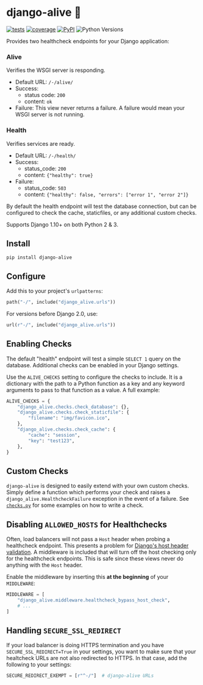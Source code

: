 # django-alive 🕺

[![tests](https://img.shields.io/travis/lincolnloop/django-alive/master.svg)](https://travis-ci.org/lincolnloop/django-alive)
[![coverage](https://img.shields.io/codacy/coverage/5d539d4956a44f55aec632f3a43ee6c1.svg)](https://app.codacy.com/project/ipmb/django-alive/dashboard)
[![PyPI](https://img.shields.io/pypi/v/django-alive.svg)](https://pypi.org/project/django-alive/)
![Python Versions](https://img.shields.io/pypi/pyversions/django-alive.svg)

Provides two healthcheck endpoints for your Django application:

### Alive

Verifies the WSGI server is responding.

* Default URL: `/-/alive/`
* Success:
    * status code: `200`
    * content: `ok`
* Failure: This view never returns a failure. A failure would mean your WSGI server is not running.

### Health

Verifies services are ready.

* Default URL: `/-/health/`
* Success:
    * status_code: `200`
    * content: `{"healthy": true}`
* Failure:
    * status_code: `503`
    * content: `{"healthy": false, "errors": ["error 1", "error 2"]}`

By default the health endpoint will test the database connection, but can be configured to check the cache, staticfiles, or any additional custom checks.

Supports Django 1.10+ on both Python 2 & 3.

## Install

```
pip install django-alive
```

## Configure

Add this to your project's `urlpatterns`:

```python
path("-/", include("django_alive.urls"))
```

For versions before Django 2.0, use:

```python
url(r"-/", include("django_alive.urls"))
```

## Enabling Checks

The default "health" endpoint will test a simple `SELECT 1` query on the database. Additional checks can be enabled in your Django settings.

Use the `ALIVE_CHECKS` setting to configure the checks to include. It is a dictionary with the path to a Python function as a key and any keyword arguments to pass to that function as a value. A full example:

```python
ALIVE_CHECKS = {
    "django_alive.checks.check_database": {},
    "django_alive.checks.check_staticfile": {
        "filename": "img/favicon.ico",
    },
    "django_alive.checks.check_cache": {
        "cache": "session",
        "key": "test123",
    },
}

```

## Custom Checks

`django-alive` is designed to easily extend with your own custom checks. Simply define a function which performs your check and raises a `django_alive.HealthcheckFailure` exception in the event of a failure. See [`checks.py`](https://github.com/lincolnloop/django-alive/blob/master/django_alive/checks.py) for some examples on how to write a check.

## Disabling `ALLOWED_HOSTS` for Healthchecks

Often, load balancers will not pass a `Host` header when probing a healthcheck endpoint. This presents a problem for [Django's host header validation](https://docs.djangoproject.com/en/2.1/topics/security/#host-headers-virtual-hosting). A middleware is included that will turn off the host checking only for the healthcheck endpoints. This is safe since these views never do anything with the `Host` header.

Enable the middleware by inserting this **at the beginning** of your `MIDDLEWARE`:

```python
MIDDLEWARE = [
    "django_alive.middleware.healthcheck_bypass_host_check",
    # ...
]
```

## Handling `SECURE_SSL_REDIRECT`

If your load balancer is doing HTTPS termination and you have `SECURE_SSL_REDIRECT=True` in your settings, you want to make sure that your healtcheck URLs are not also redirected to HTTPS. In that case, add the following to your settings:

```python
SECURE_REDIRECT_EXEMPT = [r"^-/"]  # django-alive URLs
```
